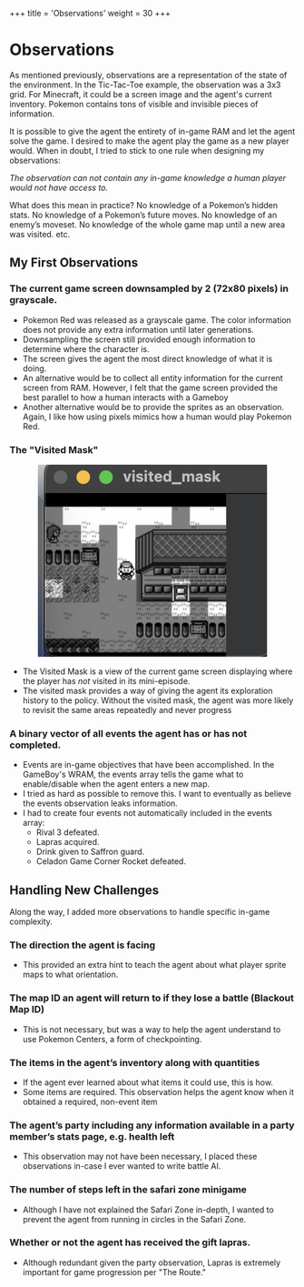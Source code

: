 +++
title = 'Observations'
weight = 30
+++

# Observations

As mentioned previously, observations are a representation of the state of the environment. In the Tic-Tac-Toe example, the observation was a 3x3 grid. For Minecraft, it could be a screen image and the agent's current inventory. Pokemon contains tons of visible and invisible pieces of information.

It is possible to give the agent the entirety of in-game RAM and let the agent solve the game. I desired to make the agent play the game as a new player would. When in doubt, I tried to stick to one rule when designing my observations:

_The observation can not contain any in-game knowledge a human player would not have access to._

What does this mean in practice? No knowledge of a Pokemon’s hidden stats. No knowledge of a Pokemon’s future moves. No knowledge of an enemy’s moveset. No knowledge of the whole game map until a new area was visited. etc. 


## My First Observations

### The current game screen downsampled by 2 (72x80 pixels) in grayscale.
- Pokemon Red was released as a grayscale game. The color information does not provide any extra information until later generations.
- Downsampling the screen still provided enough information to determine where the character is.
- The screen gives the agent the most direct knowledge of what it is doing. 
- An alternative would be to collect all entity information for the current screen from RAM. However, I felt that the game screen provided the best parallel to how a human interacts with a Gameboy  
- Another alternative would be to provide the sprites as an observation. Again, I like how using pixels mimics how a human would play Pokemon Red.

### The "Visited Mask"

<div style="text-align: center;">

![](assets/visitedmask.png)

</div>


- The Visited Mask is a view of the current game screen displaying where the player has *not* visited in its mini-episode.
- The visited mask provides a way of giving the agent its exploration history to the policy. Without the visited mask, the agent was more likely to revisit the same areas repeatedly and never progress  

### A binary vector of all events the agent has or has not completed.   
- Events are in-game objectives that have been accomplished. In the GameBoy's WRAM, the events array tells the game what to enable/disable when the agent enters a new map.
- I tried as hard as possible to remove this. I want to eventually as believe the events observation leaks information.
- I had to create four events not automatically included in the events array:
  - Rival 3 defeated.
  - Lapras acquired.
  - Drink given to Saffron guard.
  - Celadon Game Corner Rocket defeated.

## Handling New Challenges
Along the way, I added more observations to handle specific in-game complexity.

### The direction the agent is facing  
- This provided an extra hint to teach the agent about what player sprite maps to what orientation.

### The map ID an agent will return to if they lose a battle (Blackout Map ID)
- This is not necessary, but was a way to help the agent understand to use Pokemon Centers, a form of checkpointing.

### The items in the agent’s inventory along with quantities  
- If the agent ever learned about what items it could use, this is how.   
- Some items are required. This observation helps the agent know when it obtained a required, non-event item  

### The agent’s party including any information available in a party member’s stats page, e.g. health left  
- This observation may not have been necessary, I placed these observations in-case I ever wanted to write battle AI.

### The number of steps left in the safari zone minigame  
- Although I have not explained the Safari Zone in-depth, I wanted to prevent the agent from running in circles in the Safari Zone.

### Whether or not the agent has received the gift lapras.  
- Although redundant given the party observation, Lapras is extremely important for game progression per "The Route."
